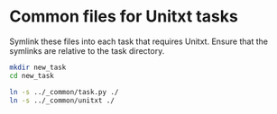 # Common files for Unitxt tasks

Symlink these files into each task that requires Unitxt.
Ensure that the symlinks are relative to the task directory.

```sh
mkdir new_task
cd new_task

ln -s ../_common/task.py ./
ln -s ../_common/unitxt ./
```
